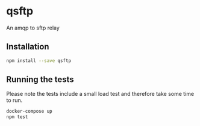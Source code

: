 # qsftp
An amqp to sftp relay

## Installation
```bash
npm install --save qsftp
```

## Running the tests
Please note the tests include a small load test and therefore take some time to run.
``` bash
docker-compose up
npm test
```
